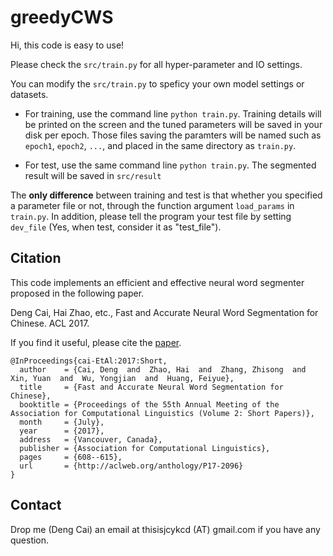 # greedyCWS

Hi, this code is easy to use!

Please check the `src/train.py` for all hyper-parameter and IO settings.

You can modify the `src/train.py` to speficy your own model settings or datasets.


- For training, use the command line `python train.py`. Training details will be printed on the screen and the tuned parameters will be saved in your disk per epoch. Those files saving the paramters will be named such as `epoch1`, `epoch2`, `...`, and placed in the same directory as `train.py`.

- For test, use the same command line `python train.py`. The segmented result will be saved in `src/result`

The **only difference** between training and test is that whether you specified a parameter file or not, through the function argument `load_params` in `train.py`. In addition, please tell the program your test file by setting `dev_file` (Yes, when test, consider it as "test_file").


## Citation
This code implements an efficient and effective neural word segmenter proposed in the following paper.

Deng Cai, Hai Zhao, etc., Fast and Accurate Neural Word Segmentation for Chinese. ACL 2017.

If you find it useful, please cite the [paper](http://aclweb.org/anthology/P17-2096).
```
@InProceedings{cai-EtAl:2017:Short,
  author    = {Cai, Deng  and  Zhao, Hai  and  Zhang, Zhisong  and  Xin, Yuan  and  Wu, Yongjian  and  Huang, Feiyue},
  title     = {Fast and Accurate Neural Word Segmentation for Chinese},
  booktitle = {Proceedings of the 55th Annual Meeting of the Association for Computational Linguistics (Volume 2: Short Papers)},
  month     = {July},
  year      = {2017},
  address   = {Vancouver, Canada},
  publisher = {Association for Computational Linguistics},
  pages     = {608--615},
  url       = {http://aclweb.org/anthology/P17-2096}
}
```

## Contact
Drop me (Deng Cai) an email at thisisjcykcd (AT) gmail.com if you have any question.


